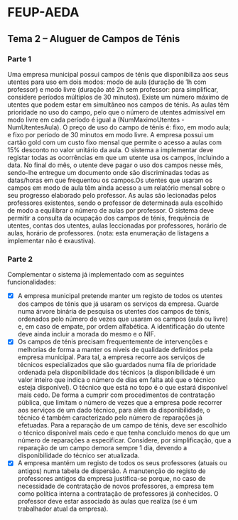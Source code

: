 # FEUP-AEDA

## Tema 2 – Aluguer de Campos de Ténis

### Parte 1

Uma empresa municipal possui campos de ténis que disponibiliza aos seus utentes para uso em dois modos:
modo de aula (duração de 1h com professor) e modo livre (duração até 2h sem professor: para simplificar,
considere períodos múltiplos de 30 minutos). Existe um número máximo de utentes que podem estar em
simultâneo nos campos de ténis. As aulas têm prioridade no uso do campo, pelo que o número de utentes
admissível em modo livre em cada período é igual a (NumMaximoUtentes - NumUtentesAula).
O preço de uso do campo de ténis é: fixo, em modo aula; e fixo por período de 30 minutos em modo livre.
A empresa possui um cartão gold com um custo fixo mensal que permite o acesso a aulas com 15% desconto no
valor unitário da aula.
O sistema a implementar deve registar todas as ocorrências em que um utente usa os campos, incluindo a data.
No final do mês, o utente deve pagar o uso dos campos nesse mês, sendo-lhe entregue um documento onde são
discriminadas todas as datas/horas em que frequentou os campos.Os utentes que usaram os campos em modo
de aula têm ainda acesso a um relatório mensal sobre o seu progresso elaborado pelo professor. As aulas são
lecionadas pelos professores existentes, sendo o professor de determinada aula escolhido de modo a equilibrar o
número de aulas por professor.
O sistema deve permitir a consulta da ocupação dos campos de ténis, frequência de utentes, contas dos utentes,
aulas leccionadas por professores, horário de aulas, horário de professores. (nota: esta enumeração de listagens a
implementar não é exaustiva).

### Parte 2

Complementar o sistema já implementado com as seguintes funcionalidades:

- [x] A empresa municipal pretende manter um registo de todos os utentes dos campos de ténis que já usaram os serviços da empresa. Guarde numa árvore binária de pesquisa  os utentes dos campos de ténis, ordenados pelo número de vezes que usaram os campos (aula ou livre) e, em caso de empate, por ordem alfabética. A identificação do utente deve ainda incluir a morada do mesmo e o NIF. 
- [x] Os campos de ténis precisam frequentemente de intervenções e melhorias de forma a manter os níveis de qualidade definidos pela empresa municipal. Para tal, a empresa recorre aos serviços de técnicos especializados que são guardados numa fila de prioridade ordenada pela disponibilidade dos técnicos (a disponibilidade é um valor inteiro que indica o número de dias em falta até que o técnico esteja disponível). O técnico que está no topo é o que estará disponível mais cedo. De forma a cumprir com procedimentos de contratação pública, que limitam o número de vezes que a empresa pode recorrer aos serviços de um dado técnico, para além da disponibilidade, o técnico é também caracterizado pelo número de reparações já efetuadas. Para a reparação de um campo de ténis, deve ser escolhido o técnico disponível mais cedo e que tenha concluído menos do que um número de reparações a especificar. Considere, por simplificação, que a reparação de um campo demora sempre 1 dia, devendo a disponibilidade do técnico ser atualizada. 
- [x] A empresa mantém um registo de todos os seus professores (atuais ou antigos) numa tabela de dispersão. A manutenção do registo de professores antigos da empresa justifica-se porque, no caso de necessidade de contratação de novos professores, a empresa tem como política interna a contratação de professores já conhecidos. O professor deve estar associado às aulas que realiza (se é um trabalhador atual da empresa).
